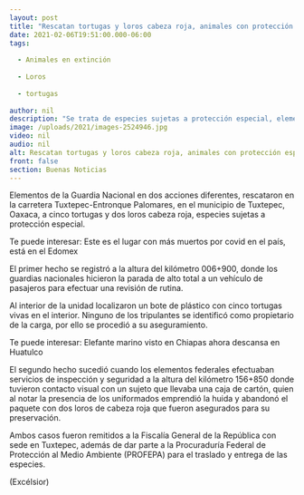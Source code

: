 ```yaml
---
layout: post
title: "Rescatan tortugas y loros cabeza roja, animales con protección especial"
date: 2021-02-06T19:51:00.000-06:00
tags:
  
  - Animales en extinción
  
  - Loros
  
  - tortugas
  
author: nil
description: "Se trata de especies sujetas a protección especial, elementos de la GN lograron entregarlas a la Procuraduría Federal de Protección al Medio Ambiente"
image: /uploads/2021/images-2524946.jpg
video: nil
audio: nil
alt: Rescatan tortugas y loros cabeza roja, animales con protección especial
front: false
section: Buenas Noticias
---
```


Elementos de la Guardia Nacional en dos acciones diferentes, rescataron en la carretera Tuxtepec-Entronque Palomares, en el municipio de Tuxtepec, Oaxaca, a cinco tortugas y dos loros cabeza roja, especies sujetas a protección especial.

Te puede interesar: Este es el lugar con más muertos por covid en el país, está en el Edomex

El primer hecho se registró a la altura del kilómetro 006+900, donde los guardias nacionales hicieron la parada de alto total a un vehículo de pasajeros para efectuar una revisión de rutina.

Al interior de la unidad localizaron un bote de plástico con cinco tortugas vivas en el interior. Ninguno de los tripulantes se identificó como propietario de la carga, por ello se procedió a su aseguramiento.

Te puede interesar: Elefante marino visto en Chiapas ahora descansa en Huatulco

El segundo hecho sucedió cuando los elementos federales efectuaban servicios de inspección y seguridad a la altura del kilómetro 156+850 donde tuvieron contacto visual con un sujeto que llevaba una caja de cartón, quien al notar la presencia de los uniformados emprendió la huida y abandonó el paquete con dos loros de cabeza roja que fueron asegurados para su preservación.

Ambos casos fueron remitidos a la Fiscalía General de la República con sede en Tuxtepec, además de dar parte a la Procuraduría Federal de Protección al Medio Ambiente (PROFEPA) para el traslado y entrega de las especies.

(Excélsior)